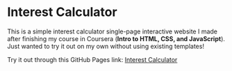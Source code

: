 # Interest Calculator
This is a simple interest calculator single-page interactive website I made after finishing my course in Coursera (**Intro to HTML, CSS, and JavaScript**). Just wanted to try it out on my own without using existing templates!

Try it out through this GitHub Pages link: <a href="https://nekina.github.io/interest-calculator/" target="_blank" rel="noopener noreferrer">Interest Calculator</a>
